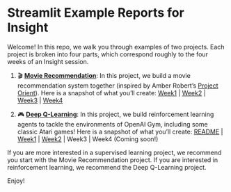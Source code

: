 # Streamlit Example Reports for Insight
Welcome! In this repo, we walk you through examples of two projects.
Each project is broken into four parts, which correspond roughly to the four
weeks of an Insight session.

1. 🎬 **[Movie Recommendation](https://github.com/streamlit/streamlit-examples/tree/master/movie_recs)**:
In this project, we build a movie recommendation system together (inspired by Amber Robert’s
[Project Orient](https://github.com/AstronomerAmber/Project-Orient)).
Here is a snapshot of what you’ll create:
[Week1](http://share.streamlit.io/0.23.0-2EMF1/index.html?id=F5rVwqPj43bt4bbdLnPua5)
| [Week2](http://share.streamlit.io/0.19.0-qYak/index.html?id=G9AGybo1qFHPSfCmSy2hjn)
| [Week3](http://share.streamlit.io/0.23.0-2EMF1/index.html?id=8hMSF5ZV3Wmbg5sA3UH3gW)
| [Week4](http://share.streamlit.io/0.23.0-2CETv/index.html?id=PQU3Ci77PVHDqKQAS2MKZa)

2. 🎮 **[Deep Q-Learning](https://github.com/streamlit/streamlit-examples/tree/master/deep_q_learning)**: In this project, we build reinforcement learning agents to tackle the environments of OpenAI Gym, including some classic Atari games! Here is a snapshot of what you’ll create: [README](http://share.streamlit.io/0.23.0-2CETv/index.html?id=Mz9y9S9wgwU9DJBstrfEYx) | [Week1](http://share.streamlit.io/0.23.0-2CETv/index.html?id=5otPXhkjRTnQKWUVuwny3V) | [Week2](http://share.streamlit.io/0.23.0-2CETv/index.html?id=XyV3tEWEZQjfcZUp6k9gvJ) | Week3 | Week4 (Coming soon!)

If you are more interested in a supervised learning project, we recommend you start with the Movie Recommendation project.
If you are interested in reinforcement learning, we recommend the Deep Q-Learning project.

Enjoy!
